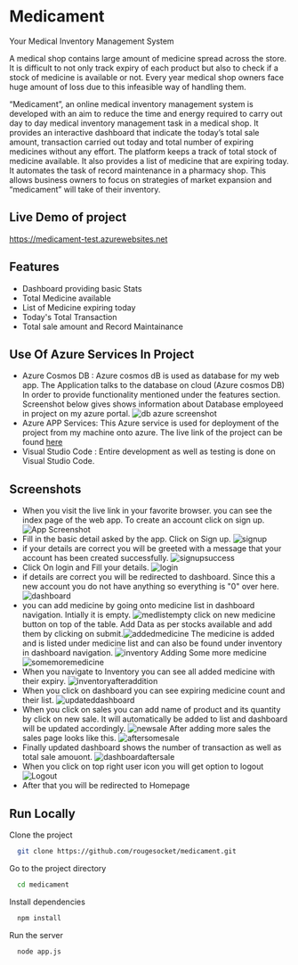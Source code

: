 
# Medicament 
Your Medical Inventory Management System

A medical shop contains large amount of medicine spread across the store. It is difficult to not only track expiry of each product but also to check if a stock of medicine is available or not. Every year medical shop owners face huge amount of loss due to this infeasible way of handling them.

“Medicament”, an online medical inventory management system is developed with an aim to reduce the time and energy required to carry out day to day medical inventory management task in a medical shop. It provides an interactive dashboard that indicate the today’s total sale amount, transaction carried out today and total number of expiring medicines without any effort. The platform keeps a track of total stock of medicine available. It also provides a list of medicine that are expiring today. It automates the task of record maintenance in a pharmacy shop. This allows business owners to focus on strategies of market expansion and “medicament” will take of their inventory.


## Live Demo of project

https://medicament-test.azurewebsites.net



## Features

- Dashboard providing basic Stats
- Total Medicine available
- List of Medicine expiring today
- Today's Total Transaction
- Total sale amount and Record Maintainance   


## Use Of Azure Services In Project

- Azure Cosmos DB
    : Azure cosmos dB is used as database for my web app. The Application talks to the database on cloud (Azure cosmos DB) In order to provide functionality mentioned under the features section. Screenshot below gives shows information about Database employeed in project on my azure portal.
    ![db azure screenshot](./screenshot/dbss.PNG)
- Azure APP Services: This Azure service is used for deployment of the project from my machine onto azure. The live link of the project can be found [here](https://medicament-test.azurewebsites.net/)
- Visual Studio Code : Entire development as well as testing is done on Visual Studio Code.



## Screenshots
- When you visit the live link in your favorite browser. you can see the index page of the web app. To create an account click on sign up. 
![App Screenshot](./screenshot/visit.PNG)
- Fill in the basic detail asked by the app. Click on Sign up.
![signup](./screenshot//signup.PNG)
- if your details are correct you will be greeted with a message that your account has been created successfully.
![signupsuccess](./screenshot/signupsuccess.PNG)
- Click On login and Fill your details.
![login](./screenshot/login.PNG)
- if details are correct you will be redirected to dashboard. Since this a new account you do not have anything so everything is "0" over here.
![dashboard](./screenshot/dashboard.PNG)
- you can add medicine by going onto medicine list in dashboard navigation. Intially it is empty.
![medlistempty](./screenshot/medicinelisini.PNG)
click on new medicine button on top of the table. Add Data as per stocks available and add them by clicking on submit.![addedmedicine](./screenshot/medlistcrocin.PNG)
The medicine is added and is listed under medicine list and can also be found under inventory in dashboard navigation.
![inventory](./screenshot/somedatainmed.PNG)
Adding Some more medicine
![somemoremedicine](./screenshot/findata.PNG)
- When you navigate to Inventory you can see all added medicine with their expiry.
![inventoryafteraddition](./screenshot/inventory.PNG)
- When you click on dashboard you can see expiring medicine count and their list.
![updateddashboard](./screenshot/updateddashboard.PNG)
- When you click on sales you can add name of product and its quantity by click on new sale. It will automatically be added to list and dashboard will be updated accordingly.
![newsale](./screenshot/newsale.PNG)
After adding more sales the sales page looks like this.
![aftersomesale](./screenshot/aftersomesale.PNG)
- Finally updated dashboard shows the number of transaction as well as total sale amouont.
![dashboardaftersale](./screenshot/finaldash.PNG)
- When you click on top right user icon you will get option to logout 
![Logout](./screenshot/logout.PNG)
- After that you will be redirected to Homepage


## Run Locally

Clone the project

```bash
  git clone https://github.com/rougesocket/medicament.git
```

Go to the project directory

```bash
  cd medicament
```

Install dependencies

```bash
  npm install
```

Run the server

```bash
  node app.js
```

